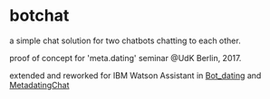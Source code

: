 # botchat
a simple chat solution for two chatbots chatting to each other.

proof of concept for 'meta.dating' seminar @UdK Berlin, 2017.

extended and reworked for IBM Watson Assistant in [Bot_dating](https://github.com/aljosazidan/Bot_dating) and [MetadatingChat](https://github.com/stillefront/MetadatingChat)
